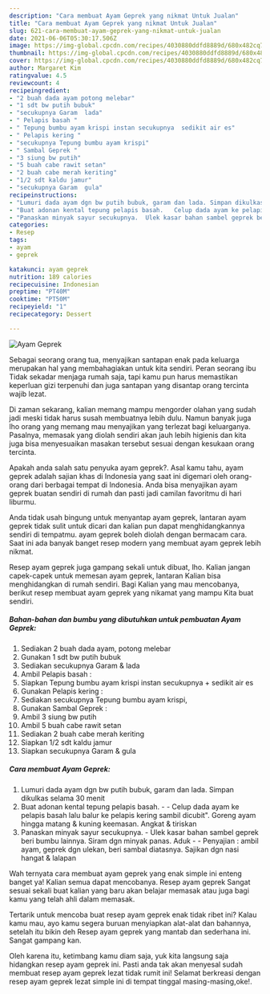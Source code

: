 ```yaml
---
description: "Cara membuat Ayam Geprek yang nikmat Untuk Jualan"
title: "Cara membuat Ayam Geprek yang nikmat Untuk Jualan"
slug: 621-cara-membuat-ayam-geprek-yang-nikmat-untuk-jualan
date: 2021-06-06T05:30:17.506Z
image: https://img-global.cpcdn.com/recipes/4030880ddfd8889d/680x482cq70/ayam-geprek-foto-resep-utama.jpg
thumbnail: https://img-global.cpcdn.com/recipes/4030880ddfd8889d/680x482cq70/ayam-geprek-foto-resep-utama.jpg
cover: https://img-global.cpcdn.com/recipes/4030880ddfd8889d/680x482cq70/ayam-geprek-foto-resep-utama.jpg
author: Margaret Kim
ratingvalue: 4.5
reviewcount: 4
recipeingredient:
- "2 buah dada ayam potong melebar"
- "1 sdt bw putih bubuk"
- "secukupnya Garam  lada"
- " Pelapis basah "
- " Tepung bumbu ayam krispi instan secukupnya  sedikit air es"
- " Pelapis kering "
- "secukupnya Tepung bumbu ayam krispi"
- " Sambal Geprek "
- "3 siung bw putih"
- "5 buah cabe rawit setan"
- "2 buah cabe merah keriting"
- "1/2 sdt kaldu jamur"
- "secukupnya Garam  gula"
recipeinstructions:
- "Lumuri dada ayam dgn bw putih bubuk, garam dan lada. Simpan dikulkas selama 30 menit"
- "Buat adonan kental tepung pelapis basah.   Celup dada ayam ke pelapis basah lalu balur ke pelapis kering sambil dicubit&#34;. Goreng ayam hingga matang &amp; kuning keemasan. Angkat &amp; tiriskan"
- "Panaskan minyak sayur secukupnya.  Ulek kasar bahan sambel geprek beri bumbu lainnya. Siram dgn minyak panas. Aduk   Penyajian : ambil ayam, geprek dgn ulekan, beri sambal diatasnya. Sajikan dgn nasi hangat &amp; lalapan"
categories:
- Resep
tags:
- ayam
- geprek

katakunci: ayam geprek 
nutrition: 189 calories
recipecuisine: Indonesian
preptime: "PT40M"
cooktime: "PT50M"
recipeyield: "1"
recipecategory: Dessert

---
```



![Ayam Geprek](https://img-global.cpcdn.com/recipes/4030880ddfd8889d/680x482cq70/ayam-geprek-foto-resep-utama.jpg)

Sebagai seorang orang tua, menyajikan santapan enak pada keluarga merupakan hal yang membahagiakan untuk kita sendiri. Peran seorang ibu Tidak sekadar menjaga rumah saja, tapi kamu pun harus memastikan keperluan gizi terpenuhi dan juga santapan yang disantap orang tercinta wajib lezat.

Di zaman  sekarang, kalian memang mampu mengorder olahan yang sudah jadi meski tidak harus susah membuatnya lebih dulu. Namun banyak juga lho orang yang memang mau menyajikan yang terlezat bagi keluarganya. Pasalnya, memasak yang diolah sendiri akan jauh lebih higienis dan kita juga bisa menyesuaikan masakan tersebut sesuai dengan kesukaan orang tercinta. 



Apakah anda salah satu penyuka ayam geprek?. Asal kamu tahu, ayam geprek adalah sajian khas di Indonesia yang saat ini digemari oleh orang-orang dari berbagai tempat di Indonesia. Anda bisa menyajikan ayam geprek buatan sendiri di rumah dan pasti jadi camilan favoritmu di hari liburmu.

Anda tidak usah bingung untuk menyantap ayam geprek, lantaran ayam geprek tidak sulit untuk dicari dan kalian pun dapat menghidangkannya sendiri di tempatmu. ayam geprek boleh diolah dengan bermacam cara. Saat ini ada banyak banget resep modern yang membuat ayam geprek lebih nikmat.

Resep ayam geprek juga gampang sekali untuk dibuat, lho. Kalian jangan capek-capek untuk memesan ayam geprek, lantaran Kalian bisa menghidangkan di rumah sendiri. Bagi Kalian yang mau mencobanya, berikut resep membuat ayam geprek yang nikamat yang mampu Kita buat sendiri.

<!--inarticleads1-->

##### Bahan-bahan dan bumbu yang dibutuhkan untuk pembuatan Ayam Geprek:

1. Sediakan 2 buah dada ayam, potong melebar
1. Gunakan 1 sdt bw putih bubuk
1. Sediakan secukupnya Garam &amp; lada
1. Ambil  Pelapis basah :
1. Siapkan  Tepung bumbu ayam krispi instan secukupnya + sedikit air es
1. Gunakan  Pelapis kering :
1. Sediakan secukupnya Tepung bumbu ayam krispi,
1. Gunakan  Sambal Geprek :
1. Ambil 3 siung bw putih
1. Ambil 5 buah cabe rawit setan
1. Sediakan 2 buah cabe merah keriting
1. Siapkan 1/2 sdt kaldu jamur
1. Siapkan secukupnya Garam &amp; gula




<!--inarticleads2-->

##### Cara membuat Ayam Geprek:

1. Lumuri dada ayam dgn bw putih bubuk, garam dan lada. Simpan dikulkas selama 30 menit
1. Buat adonan kental tepung pelapis basah.  -  - Celup dada ayam ke pelapis basah lalu balur ke pelapis kering sambil dicubit&#34;. Goreng ayam hingga matang &amp; kuning keemasan. Angkat &amp; tiriskan
1. Panaskan minyak sayur secukupnya.  - Ulek kasar bahan sambel geprek beri bumbu lainnya. Siram dgn minyak panas. Aduk  -  - Penyajian : ambil ayam, geprek dgn ulekan, beri sambal diatasnya. Sajikan dgn nasi hangat &amp; lalapan




Wah ternyata cara membuat ayam geprek yang enak simple ini enteng banget ya! Kalian semua dapat mencobanya. Resep ayam geprek Sangat sesuai sekali buat kalian yang baru akan belajar memasak atau juga bagi kamu yang telah ahli dalam memasak.

Tertarik untuk mencoba buat resep ayam geprek enak tidak ribet ini? Kalau kamu mau, ayo kamu segera buruan menyiapkan alat-alat dan bahannya, setelah itu bikin deh Resep ayam geprek yang mantab dan sederhana ini. Sangat gampang kan. 

Oleh karena itu, ketimbang kamu diam saja, yuk kita langsung saja hidangkan resep ayam geprek ini. Pasti anda tak akan menyesal sudah membuat resep ayam geprek lezat tidak rumit ini! Selamat berkreasi dengan resep ayam geprek lezat simple ini di tempat tinggal masing-masing,oke!.

